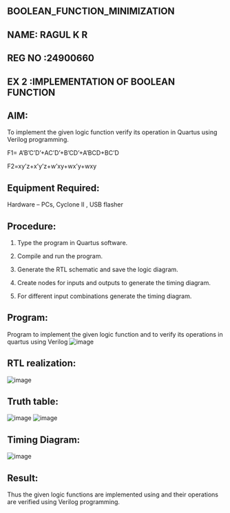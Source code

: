## BOOLEAN_FUNCTION_MINIMIZATION

## NAME: RAGUL K R
## REG NO :24900660
## EX 2 :IMPLEMENTATION OF BOOLEAN FUNCTION 

## AIM:

To implement the given logic function verify its operation in Quartus using Verilog programming.

F1= A’B’C’D’+AC’D’+B’CD’+A’BCD+BC’D 

F2=xy’z+x’y’z+w’xy+wx’y+wxy

## Equipment Required:

Hardware – PCs, Cyclone II , USB flasher

## Procedure:

1.	Type the program in Quartus software.

2.	Compile and run the program.

3.	Generate the RTL schematic and save the logic diagram.

4.	Create nodes for inputs and outputs to generate the timing diagram.

5.	For different input combinations generate the timing diagram.


## Program:
 Program to implement the given logic function and to verify its operations in quartus using Verilog
 ![image](https://github.com/user-attachments/assets/c2cd0447-a958-488f-8ec9-470a4f95e63e)





## RTL realization:
![image](https://github.com/user-attachments/assets/41eeea18-a1f3-400a-8ce4-89b69d4ae906)

## Truth table:
![image](https://github.com/user-attachments/assets/6c4824e6-cf6a-42cd-9df2-c2bc3c6e6697)
![image](https://github.com/user-attachments/assets/b020831c-ae4b-4706-8299-38920920edcc)

## Timing Diagram:
![image](https://github.com/user-attachments/assets/c6ea9168-fdc7-4663-9495-fae80a7ba7be)

## Result:

Thus the given logic functions are implemented using and their operations are verified using Verilog programming.

